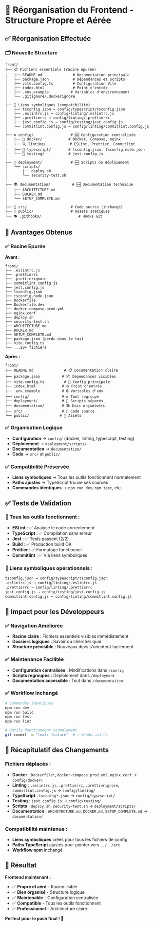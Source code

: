 # 🎨 Réorganisation du Frontend - Structure Propre et Aérée

## ✅ Réorganisation Effectuée

### 🗂️ Nouvelle Structure

```
front/
├── 📋 Fichiers essentiels (racine épurée)
│   ├── README.md              # Documentation principale
│   ├── package.json           # Dépendances et scripts
│   ├── vite.config.ts         # Configuration Vite
│   ├── index.html             # Point d'entrée
│   ├── .env.example          # Variables d'environnement
│   └── .gitignore/.dockerignore
│
├── 🔗 Liens symboliques (compatibilité)
│   ├── tsconfig.json → config/typescript/tsconfig.json
│   ├── .eslintrc.js → config/linting/.eslintrc.js
│   ├── .prettierrc → config/linting/.prettierrc
│   ├── jest.config.js → config/testing/jest.config.js
│   └── commitlint.config.js → config/linting/commitlint.config.js
│
├── ⚙️ config/                 # 🆕 Configuration centralisée
│   ├── 🐳 docker/            # Docker, Compose, nginx
│   ├── 🔍 linting/           # ESLint, Prettier, Commitlint
│   ├── 📝 typescript/        # tsconfig.json, tsconfig.node.json
│   └── 🧪 testing/           # jest.config.js
│
├── 🚀 deployment/             # 🆕 Scripts de déploiement
│   └── scripts/
│       ├── deploy.sh
│       └── security-test.sh
│
├── 📚 documentation/          # 🆕 Documentation technique
│   ├── ARCHITECTURE.md
│   ├── DOCKER.md
│   └── SETUP_COMPLETE.md
│
├── 📂 src/                    # Code source (inchangé)
├── 📂 public/                 # Assets statiques
└── 🐕 .githooks/                 # Hooks Git
```

## 🎯 Avantages Obtenus

### ✅ **Racine Épurée**
**Avant :**
```
front/
├── .eslintrc.js
├── .prettierrc
├── .prettierignore
├── commitlint.config.js
├── jest.config.js
├── tsconfig.json
├── tsconfig.node.json
├── Dockerfile
├── Dockerfile.dev
├── docker-compose.prod.yml
├── nginx.conf
├── deploy.sh
├── security-test.sh
├── ARCHITECTURE.md
├── DOCKER.md
├── SETUP_COMPLETE.md
├── package.json (perdu dans le tas)
├── vite.config.ts
└── ...20+ fichiers
```

**Après :**
```
front/
├── README.md              # 📋 Documentation claire
├── package.json          # 📦 Dépendances visibles
├── vite.config.ts         # 🚀 Config principale
├── index.html            # 🌐 Point d'entrée
├── .env.example          # 🔒 Variables d'env
├── config/               # ⚙️ Tout regroupé
├── deployment/           # 🚀 Scripts séparés
├── documentation/        # 📚 Docs organisées
├── src/                  # 📂 Code source
└── public/              # 📂 Assets
```

### ✅ **Organisation Logique**
- **Configuration** → `config/` (docker, linting, typescript, testing)
- **Déploiement** → `deployment/scripts/`
- **Documentation** → `documentation/`
- **Code** → `src/` et `public/`

### ✅ **Compatibilité Préservée**
- **Liens symboliques** → Tous les outils fonctionnent normalement
- **Paths ajustés** → TypeScript trouve ses sources
- **Commandes identiques** → `npm run dev`, `npm test`, etc.

## ✅ Tests de Validation

### 🔧 Tous les outils fonctionnent :
- **ESLint** : ✅ Analyse le code correctement
- **TypeScript** : ✅ Compilation sans erreur
- **Jest** : ✅ Tests passent (2/2)
- **Build** : ✅ Production build OK
- **Prettier** : ✅ Formatage fonctionnel
- **Commitlint** : ✅ Via liens symboliques

### 🔗 Liens symboliques opérationnels :
```bash
tsconfig.json → config/typescript/tsconfig.json
.eslintrc.js → config/linting/.eslintrc.js
.prettierrc → config/linting/.prettierrc
jest.config.js → config/testing/jest.config.js
commitlint.config.js → config/linting/commitlint.config.js
```

## 🚀 Impact pour les Développeurs

### ✅ **Navigation Améliorée**
- **Racine claire** : Fichiers essentiels visibles immédiatement
- **Dossiers logiques** : Savoir où chercher quoi
- **Structure prévisible** : Nouveaux devs s'orientent facilement

### ✅ **Maintenance Facilitée**
- **Configuration centralisée** : Modifications dans `/config`
- **Scripts regroupés** : Déploiement dans `/deployment`
- **Documentation accessible** : Tout dans `/documentation`

### ✅ **Workflow Inchangé**
```bash
# Commandes identiques
npm run dev
npm run build
npm run test
npm run lint

# Outils fonctionnent normalement
git commit -m "feat: feature"  # ✅ Hooks actifs
```

## 📝 Récapitulatif des Changements

### Fichiers déplacés :
- **Docker** : `Dockerfile*`, `docker-compose.prod.yml`, `nginx.conf` → `config/docker/`
- **Linting** : `.eslintrc.js`, `.prettierrc`, `.prettierignore`, `commitlint.config.js` → `config/linting/`
- **TypeScript** : `tsconfig*.json` → `config/typescript/`
- **Testing** : `jest.config.js` → `config/testing/`
- **Scripts** : `deploy.sh`, `security-test.sh` → `deployment/scripts/`
- **Documentation** : `ARCHITECTURE.md`, `DOCKER.md`, `SETUP_COMPLETE.md` → `documentation/`

### Compatibilité maintenue :
- **Liens symboliques** créés pour tous les fichiers de config
- **Paths TypeScript** ajustés pour pointer vers `../../src`
- **Workflow npm** inchangé

## 🎉 Résultat

**Frontend maintenant :**
- ✅ **Propre et aéré** - Racine lisible
- ✅ **Bien organisé** - Structure logique
- ✅ **Maintenable** - Configuration centralisée
- ✅ **Compatible** - Tous les outils fonctionnent
- ✅ **Professionnel** - Architecture claire

**Perfect pour le push final ! 🚀**